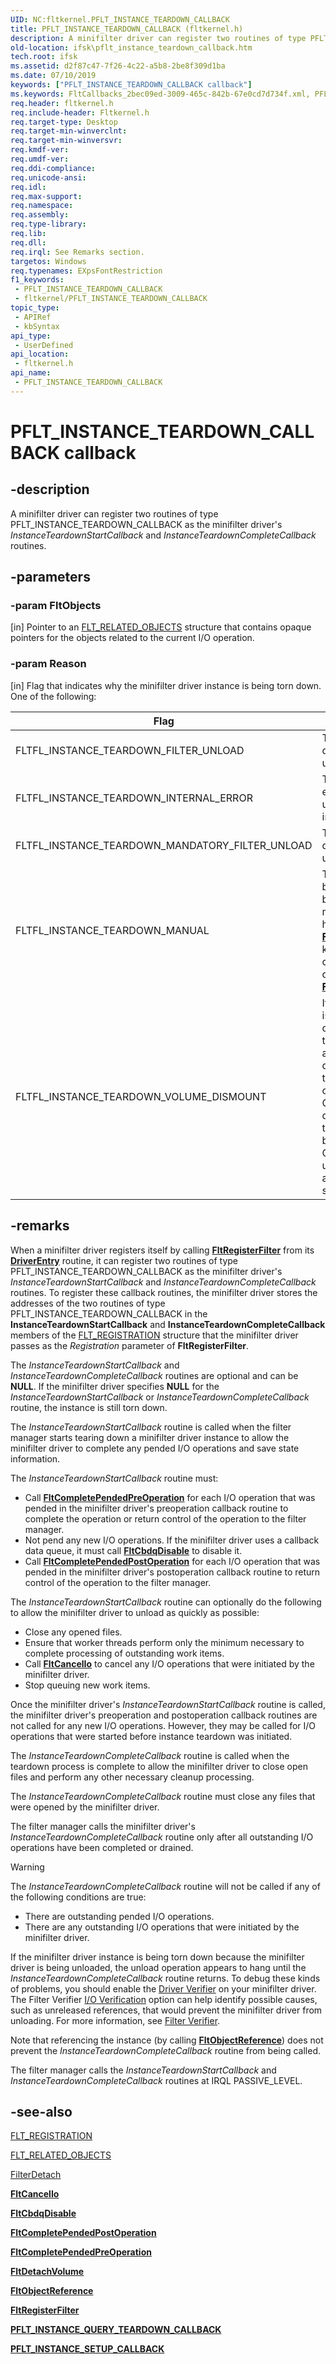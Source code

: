 ```yaml
---
UID: NC:fltkernel.PFLT_INSTANCE_TEARDOWN_CALLBACK
title: PFLT_INSTANCE_TEARDOWN_CALLBACK (fltkernel.h)
description: A minifilter driver can register two routines of type PFLT_INSTANCE_TEARDOWN_CALLBACK as the minifilter driver's InstanceTeardownStartCallback and InstanceTeardownCompleteCallback routines.
old-location: ifsk\pflt_instance_teardown_callback.htm
tech.root: ifsk
ms.assetid: d2f87c47-7f26-4c22-a5b8-2be8f309d1ba
ms.date: 07/10/2019
keywords: ["PFLT_INSTANCE_TEARDOWN_CALLBACK callback"]
ms.keywords: FltCallbacks_2bec09ed-3009-465c-842b-67e0cd7d734f.xml, PFLT_INSTANCE_TEARDOWN_CALLBACK, PFLT_INSTANCE_TEARDOWN_CALLBACK function pointer [Installable File System Drivers], fltkernel/PFLT_INSTANCE_TEARDOWN_CALLBACK, ifsk.pflt_instance_teardown_callback
req.header: fltkernel.h
req.include-header: Fltkernel.h
req.target-type: Desktop
req.target-min-winverclnt: 
req.target-min-winversvr: 
req.kmdf-ver: 
req.umdf-ver: 
req.ddi-compliance: 
req.unicode-ansi: 
req.idl: 
req.max-support: 
req.namespace: 
req.assembly: 
req.type-library: 
req.lib: 
req.dll: 
req.irql: See Remarks section.
targetos: Windows
req.typenames: EXpsFontRestriction
f1_keywords:
 - PFLT_INSTANCE_TEARDOWN_CALLBACK
 - fltkernel/PFLT_INSTANCE_TEARDOWN_CALLBACK
topic_type:
 - APIRef
 - kbSyntax
api_type:
 - UserDefined
api_location:
 - fltkernel.h
api_name:
 - PFLT_INSTANCE_TEARDOWN_CALLBACK
---
```


# PFLT_INSTANCE_TEARDOWN_CALLBACK callback


## -description

A minifilter driver can register two routines of type PFLT_INSTANCE_TEARDOWN_CALLBACK as the minifilter driver's *InstanceTeardownStartCallback* and *InstanceTeardownCompleteCallback* routines.

## -parameters

### -param FltObjects 

[in]
Pointer to an [FLT_RELATED_OBJECTS](./ns-fltkernel-_flt_related_objects.md) structure that contains opaque pointers for the objects related to the current I/O operation.

### -param Reason 

[in]
Flag that indicates why the minifilter driver instance is being torn down. One of the following:

| Flag | Meaning |
| ---- | ------- |
| FLTFL_INSTANCE_TEARDOWN_FILTER_UNLOAD | The minifilter driver is being unloaded. |
| FLTFL_INSTANCE_TEARDOWN_INTERNAL_ERROR | The system experienced an unexpected internal error. |
| FLTFL_INSTANCE_TEARDOWN_MANDATORY_FILTER_UNLOAD | The minifilter driver is being unloaded. |
| FLTFL_INSTANCE_TEARDOWN_MANUAL | The instance is being detached because a user-mode application has called [**FilterDetach**](/windows/win32/api/fltuser/nf-fltuser-filterdetach) or a kernel-mode component has called [**FltDetachVolume**](./nf-fltkernel-fltdetachvolume.md). |
| FLTFL_INSTANCE_TEARDOWN_VOLUME_DISMOUNT | If set, the volume is being dismounted. (Or the volume has already been dismounted. Or the volume mount operation failed. Or the minifilter driver instance or the volume is being torn down. Or the file system unregistered itself as an active file system.) |

## -remarks

When a minifilter driver registers itself by calling [**FltRegisterFilter**](./nf-fltkernel-fltregisterfilter.md) from its [**DriverEntry**](/windows-hardware/drivers/ifs/writing-a-driverentry-routine-for-a-minifilter-driver) routine, it can register two routines of type PFLT_INSTANCE_TEARDOWN_CALLBACK as the minifilter driver's *InstanceTeardownStartCallback* and *InstanceTeardownCompleteCallback* routines. To register these callback routines, the minifilter driver stores the addresses of the two routines of type PFLT_INSTANCE_TEARDOWN_CALLBACK in the **InstanceTeardownStartCallback** and **InstanceTeardownCompleteCallback** members of the [FLT_REGISTRATION](./ns-fltkernel-_flt_registration.md) structure that the minifilter driver passes as the *Registration* parameter of **FltRegisterFilter**.

The *InstanceTeardownStartCallback* and *InstanceTeardownCompleteCallback* routines are optional and can be **NULL**. If the minifilter driver specifies **NULL** for the *InstanceTeardownStartCallback* or *InstanceTeardownCompleteCallback* routine, the instance is still torn down.

The *InstanceTeardownStartCallback* routine is called when the filter manager starts tearing down a minifilter driver instance to allow the minifilter driver to complete any pended I/O operations and save state information.

The *InstanceTeardownStartCallback* routine must:

* Call [**FltCompletePendedPreOperation**](./nf-fltkernel-fltcompletependedpreoperation.md) for each I/O operation that was pended in the minifilter driver's preoperation callback routine to complete the operation or return control of the operation to the filter manager.
* Not pend any new I/O operations. If the minifilter driver uses a callback data queue, it must call [**FltCbdqDisable**](./nf-fltkernel-fltcbdqdisable.md) to disable it.
* Call [**FltCompletePendedPostOperation**](./nf-fltkernel-fltcompletependedpostoperation.md) for each I/O operation that was pended in the minifilter driver's postoperation callback routine to return control of the operation to the filter manager.

The *InstanceTeardownStartCallback* routine can optionally do the following to allow the minifilter driver to unload as quickly as possible:

* Close any opened files.
* Ensure that worker threads perform only the minimum necessary to complete processing of outstanding work items.
* Call [**FltCancelIo**](./nf-fltkernel-fltcancelio.md) to cancel any I/O operations that were initiated by the minifilter driver.
* Stop queuing new work items.

Once the minifilter driver's *InstanceTeardownStartCallback* routine is called, the minifilter driver's preoperation and postoperation callback routines are not called for any new I/O operations. However, they may be called for I/O operations that were started before instance teardown was initiated.

The *InstanceTeardownCompleteCallback* routine is called when the teardown process is complete to allow the minifilter driver to close open files and perform any other necessary cleanup processing.

The *InstanceTeardownCompleteCallback* routine must close any files that were opened by the minifilter driver.

The filter manager calls the minifilter driver's *InstanceTeardownCompleteCallback* routine only after all outstanding I/O operations have been completed or drained.

> [!WARNING] 
> The *InstanceTeardownCompleteCallback* routine will not be called if any of the following conditions are true:
> * There are outstanding pended I/O operations.
> * There are any outstanding I/O operations that were initiated by the minifilter driver.

If the minifilter driver instance is being torn down because the minifilter driver is being unloaded, the unload operation appears to hang until the *InstanceTeardownCompleteCallback* routine returns. To debug these kinds of problems, you should enable the [Driver Verifier](/windows-hardware/drivers/devtest/driver-verifier) on your minifilter driver. The Filter Verifier [I/O Verification](/windows-hardware/drivers/devtest/i-o-verification) option can help identify possible causes, such as unreleased references, that would prevent the minifilter driver from unloading. For more information, see [Filter Verifier](/windows-hardware/drivers/ifs/development-and-testing-tools).

Note that referencing the instance (by calling [**FltObjectReference**](./nf-fltkernel-fltobjectreference.md)) does not prevent the *InstanceTeardownCompleteCallback* routine from being called.

The filter manager calls the *InstanceTeardownStartCallback* and *InstanceTeardownCompleteCallback* routines at IRQL PASSIVE_LEVEL.

## -see-also

[FLT_REGISTRATION](./ns-fltkernel-_flt_registration.md)

[FLT_RELATED_OBJECTS](./ns-fltkernel-_flt_related_objects.md)

[FilterDetach](/windows/win32/api/fltuser/nf-fltuser-filterdetach)

[**FltCancelIo**](./nf-fltkernel-fltcancelio.md)

[**FltCbdqDisable**](./nf-fltkernel-fltcbdqdisable.md)

[**FltCompletePendedPostOperation**](./nf-fltkernel-fltcompletependedpostoperation.md)

[**FltCompletePendedPreOperation**](./nf-fltkernel-fltcompletependedpreoperation.md)

[**FltDetachVolume**](./nf-fltkernel-fltdetachvolume.md)

[**FltObjectReference**](./nf-fltkernel-fltobjectreference.md)

[**FltRegisterFilter**](./nf-fltkernel-fltregisterfilter.md)

[**PFLT_INSTANCE_QUERY_TEARDOWN_CALLBACK**](./nc-fltkernel-pflt_instance_query_teardown_callback.md)

[**PFLT_INSTANCE_SETUP_CALLBACK**](./nc-fltkernel-pflt_instance_setup_callback.md)